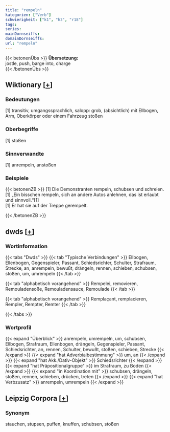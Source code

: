 ```yaml
---
title: "rempeln"
kategorien: ["Verb"]
schwierigkeit: ["k1", "h3", "r18"]
tags:
series:
mainDornseiffs:
domainDornseiffs:
url: "rempeln"
---
```


{{< betonenÜbs >}}
**Übersetzung:**  
jostle, push, barge into, charge  
{{< /betonenÜbs >}}

## Wiktionary [[+](https://de.wiktionary.org/wiki/rempeln)]

### Bedeutungen
[1] transitiv, umgangssprachlich, salopp: grob, (absichtlich) mit Ellbogen, Arm, Oberkörper oder einem Fahrzeug stoßen  

### Oberbegriffe
[1] stoßen  

### Sinnverwandte
[1] anrempeln, anstoßen  

### Beispiele
{{< betonenZB >}}
[1] Die Demonstranten rempeln, schubsen und schreien.  
[1] „Ein bisschen rempeln, sich an andere Autos anlehnen, das ist erlaubt und sinnvoll.“[1]  
[1] Er hat sie auf der Treppe gerempelt.  

{{< /betonenZB >}}


## dwds [[+](https://www.dwds.de/wb/rempeln)]

### Wortinformation
{{< tabs "Dwds" >}}
{{< tab "Typische Verbindungen" >}}
Ellbogen, Ellenbogen, Gegenspieler, Passant, Schiedsrichter, Schulter, Strafraum, Strecke, an, anrempeln, bewußt, drängeln, rennen, schieben, schubsen, stoßen, um, umrempeln
{{< /tab >}}

{{< tab "alphabetisch vorangehend" >}}
Rempelei, removieren, Remouladensoße, Remouladensauce, Remoulade
{{< /tab >}}

{{< tab "alphabetisch vorangehend" >}}
Remplaçant, remplacieren, Rempler, Rempter, Remter
{{< /tab >}}

{{< /tabs >}}

### Wortprofil
{{< expand "Überblick" >}} anrempeln, umrempeln, um, schubsen, Ellbogen, Strafraum, Ellenbogen, drängeln, Gegenspieler, Passant, Schiedsrichter, an, rennen, Schulter, bewußt, stoßen, schieben, Strecke {{< /expand >}}
{{< expand "hat Adverbialbestimmung" >}} um, an {{< /expand >}}
{{< expand "hat Akk./Dativ-Objekt" >}} Schiedsrichter {{< /expand >}}
{{< expand "hat Präpositionalgruppe" >}} im Strafraum, zu Boden {{< /expand >}}
{{< expand "in Koordination mit" >}} schubsen, drängeln, stoßen, rennen, schieben, drücken, treten {{< /expand >}}
{{< expand "hat Verbzusatz" >}} anrempeln, umrempeln {{< /expand >}}

## Leipzig Corpora [[+](https://corpora.uni-leipzig.de/en/res?word=rempeln&corpusId=deu_newscrawl-public_2018)]


### Synonym
stauchen, stupsen, puffen, knuffen, schubsen, stoßen

